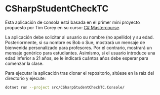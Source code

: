 # CSharpStudentCheckTC

Esta aplicación de consola está basada en el primer mini proyecto propuesto por Tim Corey en su curso: [C# Mastercourse](https://www.iamtimcorey.com/courses/csharp-mastercourse/).

La aplicación debe solicitar al usuario su nombre (no apellido) y su edad. Posteriormente, si su nombre es Bob o Sue, mostrará un mensaje de bienvenida personalizado para profesores. Por el contrario, mostrará un mensaje genérico para estudiantes. Asimismo, si el usuario introduce una edad inferior a 21 años, se le indicará cuántos años debe esperar para comenzar la clase.

Para ejecutar la aplicación tras clonar el repositorio, sitúese en la raíz del directorio y ejecute:

```zsh
dotnet run --project src/CSharpStudentCheckTC.Console/
```
